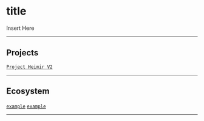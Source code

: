# title
<p align="justify">
Insert Here
</p>

---

## Projects
[`Project Heimir V2`](https://github.com/lxRbckl/Project-Heimir/tree/V2) 

---

## Ecosystem
[`example`]() 
[`example`]()

---
